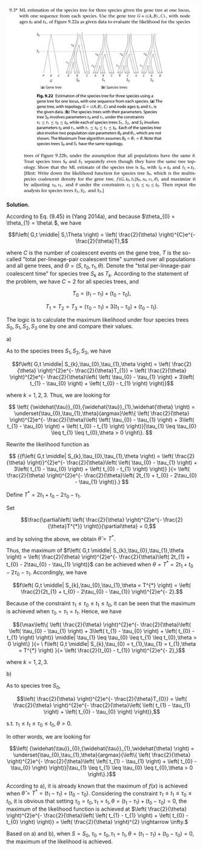 <p>
  <img src=img/9.3-P.png>
</p>

**Solution.**

According to Eq. (9.45) in (Yang 2014a), and because
$\theta_{0} = \theta_{1} = \theta\ $, we have

$$f\left( G,t \middle| S,\Theta \right) = \left( \frac{2}{\theta} \right)^{C}e^{- \frac{2}{\theta}T},$$

where $C$ is the number of coalescent events on the gene tree, $T$ is
the so-called "total per-lineage-pair coalescent time" summed over all
populations and all gene trees, and
$\Theta = (S,\tau_{0},\tau_{1},\theta)$. Denote the "total
per-lineage-pair coalescent time" for species tree $S_{k}$ as $T_{k}$.
According to the statement of the problem, we have $C = 2$ for all
species trees, and

$$T_{0} = \left( t_{1} - \tau_{1} \right) + \left( t_{0} - \tau_{0} \right),$$

$$T_{1} = T_{2} = T_{3} = \left( \tau_{0} - \tau_{1} \right) + 3\left( t_{1} - \tau_{0} \right) + \left( t_{0} - t_{1} \right).$$

The logic is to calculate the maximum likelihood under four species
trees $S_{0},S_{1},S_{2},S_{3}$ one by one and compare their values.

a\)

As to the species trees $S_{1},S_{2},S_{3}$, we have

$$f\left( G,t \middle| S_{k},\tau_{0},\tau_{1},\theta \right) = \left( \frac{2}{\theta} \right)^{2}e^{- \frac{2}{\theta}T_{1}} = \left( \frac{2}{\theta} \right)^{2}e^{- \frac{2}{\theta}\left( \left( \tau_{0} - \tau_{1} \right) + 3\left( t_{1} - \tau_{0} \right) + \left( t_{0} - t_{1} \right) \right)}$$

where $k = 1,2,3.$ Thus, we are looking for

$$
\left( {\widehat{\tau}}_{0},{\widehat{\tau}}_{1},\widehat{\theta} \right) = \underset{\tau_{0},\tau_{1},\theta}{argmax}\left\{ \left( \frac{2}{\theta} \right)^{2}e^{- \frac{2}{\theta}\left( \left( \tau_{0} - \tau_{1} \right) + 3\left( t_{1} - \tau_{0} \right) + \left( t_{0} - t_{1} \right) \right)}|\tau_{1} \leq \tau_{0} \leq t_{1} \leq t_{0},\theta > 0 \right\}.
$$

Rewrite the likelihood function as

$$
{{f\left( G,t \middle| S_{k},\tau_{0},\tau_{1},\theta \right) = \left( \frac{2}{\theta} \right)}^{2}e^{- \frac{2}{\theta}\left( \left( \tau_{0} - \tau_{1} \right) + 3\left( t_{1} - \tau_{0} \right) + \left( t_{0} - t_{1} \right) \right)}
}{= \left( \frac{2}{\theta} \right)^{2}e^{- \frac{2}{\theta}\left( 2t_{1} + t_{0} - 2\tau_{0} - \tau_{1} \right)}.}
$$

Define $T^{*} = 2t_{1} + t_{0} - 2\tau_{0} - \tau_{1}.$

Set

$$\frac{\partial\left( \left( \frac{2}{\theta} \right)^{2}e^{- \frac{2}{\theta}T^{*}} \right)}{\partial\theta} = 0,$$

and by solving the above, we obtain $\widehat{\theta} = T^{*}.$

Thus, the maximum of
$f\left( G,t \middle| S_{k},\tau_{0},\tau_{1},\theta \right) = \left( \frac{2}{\theta} \right)^{2}e^{- \frac{2}{\theta}\left( 2t_{1} + t_{0} - 2\tau_{0} - \tau_{1} \right)}$
can be achieved when
$\theta = T^{*} = 2t_{1} + t_{0} - 2\tau_{0} - \tau_{1}$. Accordingly,
we have

$$f\left( G,t \middle| S_{k},\tau_{0},\tau_{1},\theta = T^{*} \right) = \left( \frac{2}{2t_{1} + t_{0} - 2\tau_{0} - \tau_{1}} \right)^{2}e^{- 2}.$$

Because of the constraint
$\tau_{1} \leq \tau_{0} \leq t_{1} \leq t_{0},$ it can be seen that the
maximum is achieved when $\tau_{0} = \tau_{1} = t_{1}.$ Hence, we have

$${\max\left\{ \left( \frac{2}{\theta} \right)^{2}e^{- \frac{2}{\theta}\left( \left( \tau_{0} - \tau_{1} \right) + 3\left( t_{1} - \tau_{0} \right) + \left( t_{0} - t_{1} \right) \right)} \middle| \tau_{1} \leq \tau_{0} \leq t_{1} \leq t_{0},\theta > 0 \right\}
}{= \ f\left( G,t \middle| S_{k},\tau_{0} = t_{1},\tau_{1} = t_{1},\theta = T^{*} \right)
}{= \left( \frac{2}{t_{0} - t_{1}} \right)^{2}e^{- 2},}$$

where $k = 1,2,3.$

b\)

As to species tree $S_{0}$,

$$\left( \frac{2}{\theta} \right)^{2}e^{- \frac{2}{\theta}T_{0}} = \left( \frac{2}{\theta} \right)^{2}e^{- \frac{2}{\theta}\left( \left( t_{1} - \tau_{1} \right) + \left( t_{0} - \tau_{0} \right) \right)},$$

s.t. $\tau_{1} \leq t_{1} \leq \tau_{0} \leq t_{0},\theta > 0.$

In other words, we are looking for

$$\left( {\widehat{\tau}}_{0},{\widehat{\tau}}_{1},\widehat{\theta} \right) = \underset{\tau_{0},\tau_{1},\theta}{argmax}{\left\{ \left( \frac{2}{\theta} \right)^{2}e^{- \frac{2}{\theta}\left( \left( t_{1} - \tau_{1} \right) + \left( t_{0} - \tau_{0} \right) \right)}|\tau_{1} \leq t_{1} \leq \tau_{0} \leq t_{0},\theta > 0 \right\}.}$$

According to a), it is already known that the maximum of $f(x)$ is
achieved when
$\widehat{\theta} = T^{*} = \left( t_{1} - \tau_{1} \right) + \left( t_{0} - \tau_{0} \right).$
Considering the constraint
$\tau_{1} \leq t_{1} \leq \tau_{0} \leq t_{0},$ it is obvious that
setting
$\tau_{0} = t_{0},\tau_{1} = t_{1},\theta = \left( t_{1} - \tau_{1} \right) + \left( t_{0} - \tau_{0} \right) = 0$,
the maximum of the likelihood function is achieved at
$\left( \frac{2}{\theta} \right)^{2}e^{- \frac{2}{\theta}\left( \left( t_{1} - t_{1} \right) + \left( t_{0} - t_{0} \right) \right)} = \left( \frac{2}{\theta} \right)^{2} \rightarrow \infty.$

Based on a) and b), when $S = S_{0},$
$\tau_{0} = t_{0},\tau_{1} = t_{1},\theta = \left( t_{1} - \tau_{1} \right) + \left( t_{0} - \tau_{0} \right) = 0$,
the maximum of the likelihood is achieved.
